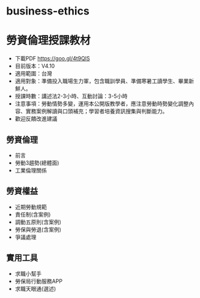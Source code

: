# business-ethics
# 勞資倫理授課教材
- 下載PDF https://goo.gl/4t9QlS
- 目前版本：V4.10
- 適用範圍：台灣
- 適用對象：準備投入職場生力軍，包含職訓學員、準備寒暑工讀學生、畢業新鮮人。
- 授課時數：講述法2-3小時、互動討論：3-5小時
- 注意事項：勞動情勢多變，運用本公開版教學者，應注意勞動時勢變化調整內容、實務案例解讀與口頭補充；學習者培養資訊搜集與判斷能力。
- 歡迎反饋改進建議

## 勞資倫理
- 前言
- 勞動3趨勢(總體面)
- 工業倫理關係
## 勞資權益
- 近期勞動規範
- 責任制(含案例)
- 調動五原則(含案例)
- 勞保與勞退(含案例)
- 爭議處理
## 實用工具
- 求職小幫手
- 勞保局行動服務APP
- 求職天眼通(選述)
